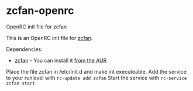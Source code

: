 # zcfan-openrc
OpenRC init file for zcfan

This is an OpenRC init file for [zcfan](https://github.com/cdown/zcfan).

Dependencies:
- [zcfan](https://github.com/cdown/zcfan) - You can install it [from the AUR](https://aur.archlinux.org/packages/zcfan)

Place the file zcfan in /etc/init.d and make int executeable.
Add the service to your runlevel with
`rc-update add zcfan`
Start the service with
`rc-service zcfan start`
